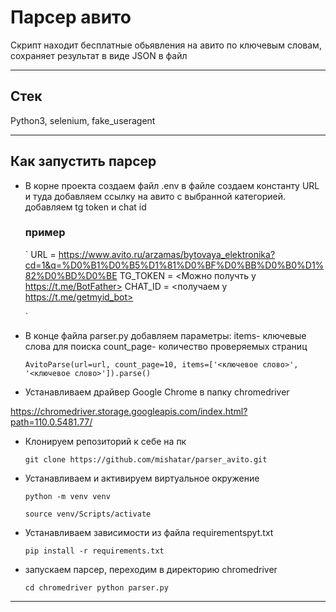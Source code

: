 
# Парсер авито
Скрипт находит бесплатные обьявления на авито  по ключевым словам, сохраняет результат в виде JSON в файл
***

## Стек
Python3, selenium, fake_useragent
***

## Как запустить парсер
* В корне проекта создаем файл .env в файле создаем константу URL и туда добавляем ссылку на авито с выбранной категорией. добавляем  tg token и chat id
    
    ### пример
	`
	URL = https://www.avito.ru/arzamas/bytovaya_elektronika?cd=1&q=%D0%B1%D0%B5%D1%81%D0%BF%D0%BB%D0%B0%D1%82%D0%BD%D0%BE
    TG_TOKEN = <Можно получть у https://t.me/BotFather>
    CHAT_ID = <получаем у https://t.me/getmyid_bot>

	`

* В  конце файла parser.py добавляем параметры: items- ключевые слова для поиска count_page- количество проверяемых страниц

    `
    AvitoParse(url=url, count_page=10, items=['<ключевое слово>', '<ключевое слово>']).parse()
    `

* Устанавливаем драйвер Google Chrome в папку chromedriver

https://chromedriver.storage.googleapis.com/index.html?path=110.0.5481.77/


* Клонируем репозиторий к себе на пк

    `
    git clone https://github.com/mishatar/parser_avito.git
    `


* Устанавливаем и активируем виртуальное окружение  

	`
    python -m venv venv
    `

    `
    source venv/Scripts/activate
    `
   
   
* Устанавливаем зависимости из файла requirementspyt.txt
 
	`
    pip install -r requirements.txt
    `
 


* запускаем парсер, переходим в директорию chromedriver

    `
    cd chromedriver
	python parser.py
    `
***
